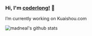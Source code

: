 ### Hi, I'm [coderlong!](https://coderlongren.github.io) 👋
I’m currently working on Kuaishou.com

![madneal's github stats](https://github-readme-stats.vercel.app/api?username=coderlongren&show_icons=true&theme=radical)
